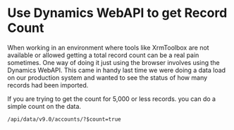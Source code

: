 # Use Dynamics WebAPI to get Record Count

When working in an environment where tools like XrmToolbox are not available or allowed getting a total record count can be a real pain sometimes.  One way of doing it just using the browser involves using the Dynamics WebAPI.  This came in handy last time we were doing a data load on our production system and wanted to see the status of how many records had been imported.

If you are trying to get the count for 5,000 or less records. you can do a simple count on the data.

``````
/api/data/v9.0/accounts/?$count=true
``````
<!--stackedit_data:
eyJoaXN0b3J5IjpbMTUyMDYwMjkyM119
-->